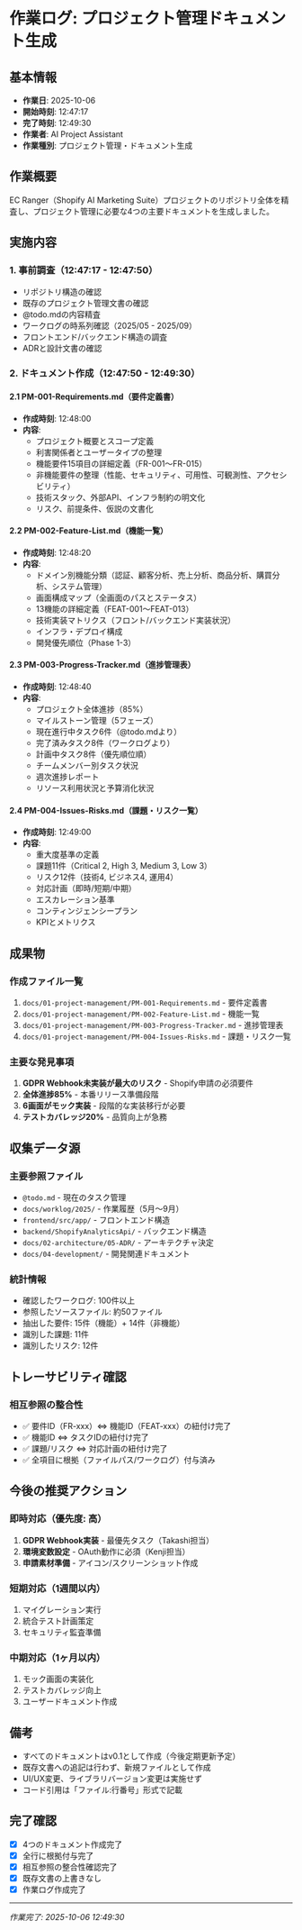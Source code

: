 # 作業ログ: プロジェクト管理ドキュメント生成

## 基本情報
- **作業日**: 2025-10-06
- **開始時刻**: 12:47:17
- **完了時刻**: 12:49:30
- **作業者**: AI Project Assistant
- **作業種別**: プロジェクト管理・ドキュメント生成

## 作業概要
EC Ranger（Shopify AI Marketing Suite）プロジェクトのリポジトリ全体を精査し、プロジェクト管理に必要な4つの主要ドキュメントを生成しました。

## 実施内容

### 1. 事前調査（12:47:17 - 12:47:50）
- リポジトリ構造の確認
- 既存のプロジェクト管理文書の確認
- @todo.mdの内容精査
- ワークログの時系列確認（2025/05 - 2025/09）
- フロントエンド/バックエンド構造の調査
- ADRと設計文書の確認

### 2. ドキュメント作成（12:47:50 - 12:49:30）

#### 2.1 PM-001-Requirements.md（要件定義書）
- **作成時刻**: 12:48:00
- **内容**:
  - プロジェクト概要とスコープ定義
  - 利害関係者とユーザータイプの整理
  - 機能要件15項目の詳細定義（FR-001〜FR-015）
  - 非機能要件の整理（性能、セキュリティ、可用性、可観測性、アクセシビリティ）
  - 技術スタック、外部API、インフラ制約の明文化
  - リスク、前提条件、仮説の文書化

#### 2.2 PM-002-Feature-List.md（機能一覧）
- **作成時刻**: 12:48:20
- **内容**:
  - ドメイン別機能分類（認証、顧客分析、売上分析、商品分析、購買分析、システム管理）
  - 画面構成マップ（全画面のパスとステータス）
  - 13機能の詳細定義（FEAT-001〜FEAT-013）
  - 技術実装マトリクス（フロント/バックエンド実装状況）
  - インフラ・デプロイ構成
  - 開発優先順位（Phase 1-3）

#### 2.3 PM-003-Progress-Tracker.md（進捗管理表）
- **作成時刻**: 12:48:40
- **内容**:
  - プロジェクト全体進捗（85%）
  - マイルストーン管理（5フェーズ）
  - 現在進行中タスク6件（@todo.mdより）
  - 完了済みタスク8件（ワークログより）
  - 計画中タスク8件（優先順位順）
  - チームメンバー別タスク状況
  - 週次進捗レポート
  - リソース利用状況と予算消化状況

#### 2.4 PM-004-Issues-Risks.md（課題・リスク一覧）
- **作成時刻**: 12:49:00
- **内容**:
  - 重大度基準の定義
  - 課題11件（Critical 2, High 3, Medium 3, Low 3）
  - リスク12件（技術4, ビジネス4, 運用4）
  - 対応計画（即時/短期/中期）
  - エスカレーション基準
  - コンティンジェンシープラン
  - KPIとメトリクス

## 成果物

### 作成ファイル一覧
1. `docs/01-project-management/PM-001-Requirements.md` - 要件定義書
2. `docs/01-project-management/PM-002-Feature-List.md` - 機能一覧
3. `docs/01-project-management/PM-003-Progress-Tracker.md` - 進捗管理表
4. `docs/01-project-management/PM-004-Issues-Risks.md` - 課題・リスク一覧

### 主要な発見事項
1. **GDPR Webhook未実装が最大のリスク** - Shopify申請の必須要件
2. **全体進捗85%** - 本番リリース準備段階
3. **6画面がモック実装** - 段階的な実装移行が必要
4. **テストカバレッジ20%** - 品質向上が急務

## 収集データ源

### 主要参照ファイル
- `@todo.md` - 現在のタスク管理
- `docs/worklog/2025/` - 作業履歴（5月〜9月）
- `frontend/src/app/` - フロントエンド構造
- `backend/ShopifyAnalyticsApi/` - バックエンド構造
- `docs/02-architecture/05-ADR/` - アーキテクチャ決定
- `docs/04-development/` - 開発関連ドキュメント

### 統計情報
- 確認したワークログ: 100件以上
- 参照したソースファイル: 約50ファイル
- 抽出した要件: 15件（機能）+ 14件（非機能）
- 識別した課題: 11件
- 識別したリスク: 12件

## トレーサビリティ確認

### 相互参照の整合性
- ✅ 要件ID（FR-xxx）⇔ 機能ID（FEAT-xxx）の紐付け完了
- ✅ 機能ID ⇔ タスクIDの紐付け完了
- ✅ 課題/リスク ⇔ 対応計画の紐付け完了
- ✅ 全項目に根拠（ファイルパス/ワークログ）付与済み

## 今後の推奨アクション

### 即時対応（優先度: 高）
1. **GDPR Webhook実装** - 最優先タスク（Takashi担当）
2. **環境変数設定** - OAuth動作に必須（Kenji担当）
3. **申請素材準備** - アイコン/スクリーンショット作成

### 短期対応（1週間以内）
1. マイグレーション実行
2. 統合テスト計画策定
3. セキュリティ監査準備

### 中期対応（1ヶ月以内）
1. モック画面の実装化
2. テストカバレッジ向上
3. ユーザードキュメント作成

## 備考
- すべてのドキュメントはv0.1として作成（今後定期更新予定）
- 既存文書への追記は行わず、新規ファイルとして作成
- UI/UX変更、ライブラリバージョン変更は実施せず
- コード引用は「ファイル:行番号」形式で記載

## 完了確認
- [x] 4つのドキュメント作成完了
- [x] 全行に根拠付与完了
- [x] 相互参照の整合性確認完了
- [x] 既存文書の上書きなし
- [x] 作業ログ作成完了

---
*作業完了: 2025-10-06 12:49:30*




